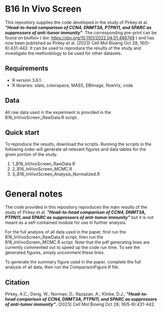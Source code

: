 
# **B16 In Vivo Screen**

This repository supplies the code developed in the study of Pirkey et al. **_"Head-to-head comparison of CCN4, DNMT3A, PTPN11, and SPARC as suppressors of anti-tumor immunity"_**. The corresponding pre-print can be found on bioRxiv ( doi: https://doi.org/10.1101/2022.04.01.486749 ) and has now been published as Pirkey et al. (2023) Cell Mol Bioeng Oct 28; 16(5-6):431-442. It can be used to reproduce the results of the study and investigate the methodology to be used for other datasets.

## **Requirements**

* R version 3.6.1.
* R libraries: stats, colorspace, MASS, EBImage, flowViz, coda

## **Data**

All raw data used in the experiment is provided in the B16_InVivoScreen_RawData.R script.

## **Quick start**

To reproduce the results, download the scripts. Running the scripts in the following order will generate all relevant figures and data tables for the given portion of the study.

1) 1_B16_InVivoScreen_RawData.R
2) 2_B16_InVivoScreen_MCMC.R
3) 3_B16_InVivoScreen_Analysis_Normalized.R

# General notes

The code provided in this repository reproduces the main results of the study of Pirkey et al. **_"Head-to-head comparison of CCN4, DNMT3A, PTPN11, and SPARC as suppressors of anti-tumor immunity"_** but it is not meant as a self-contained module for use in further analysis.

For the full analysis of all data used in the paper, first run the B16_InVivoScreen_RawData.R script, then run the B16_InVivoScreen_MCMC.R script. Note that the pdf generating lines are currently commented out to speed up the code run time. To see the generated figures, simply uncomment these lines.

To generate the summary figure used in the paper, complete the full analysis of all data, then run the ComparisonFigure.R file.

## Citation
Pirkey, A.C.; Deng, W.; Norman, D.; Razazan, A.; Klinke, D.J.; **_"Head-to-head comparison of CCN4, DNMT3A, PTPN11, and SPARC as suppressors of anti-tumor immunity”_**, (2023) Cell Mol Bioeng Oct 28; 16(5-6):431-442.
